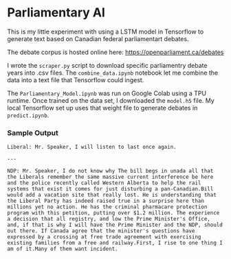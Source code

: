 # Parliamentary AI

This is my little experiment with using a LSTM model in Tensorflow to generate text based on Canadian federal parliamentart debates. 

The debate corpus is hosted online here: https://openparliament.ca/debates

I wrote the `scraper.py` script to download specific parliamentry debate years into .csv files. The `combine_data.ipynb` notebook let me combine the data into a text file that Tensorflow could ingest. 

The `Parliamentary_Model.ipynb` was run on Google Colab using a TPU runtime. Once trained on the data set, I downloaded the `model.h5` file. My local Tensorflow set up uses that weight file to generate debates in `predict.ipynb`.

### Sample Output

```
Liberal: Mr. Speaker, I will listen to last once again.

---

NDP: Mr. Speaker, I do not know why The bill begs in unada all that the Liberals remember the same massive current interference be here and the police recently called Western Alberta to help the rail systems that exist it comes for just disturbing a pan-Canadian.Bill would add a vacation site that really lost. He is understanding that the Liberal Party has indeed raised true in a surprise here than millions yet no action. He has the criminal pharmacare protection program with this petition, putting over $1.2 million. The experience a decision that all registry, and low the Prime Minister's Office, and, if that is why I will have the Prime Minister and the NDP, should out there. If Canada agree that the minister's questions have expressed by a crossing at free trade agreement with exercising existing families from a free and railway.First, I rise to one thing I am of it.Many of them want incident.

```



